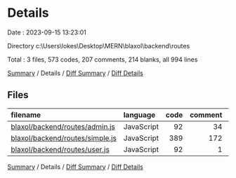 # Details

Date : 2023-09-15 13:23:01

Directory c:\\Users\\lokes\\Desktop\\MERN\\blaxol\\backend\\routes

Total : 3 files,  573 codes, 207 comments, 214 blanks, all 994 lines

[Summary](results.md) / Details / [Diff Summary](diff.md) / [Diff Details](diff-details.md)

## Files
| filename | language | code | comment | blank | total |
| :--- | :--- | ---: | ---: | ---: | ---: |
| [blaxol/backend/routes/admin.js](/blaxol/backend/routes/admin.js) | JavaScript | 92 | 34 | 28 | 154 |
| [blaxol/backend/routes/simple.js](/blaxol/backend/routes/simple.js) | JavaScript | 389 | 172 | 158 | 719 |
| [blaxol/backend/routes/user.js](/blaxol/backend/routes/user.js) | JavaScript | 92 | 1 | 28 | 121 |

[Summary](results.md) / Details / [Diff Summary](diff.md) / [Diff Details](diff-details.md)